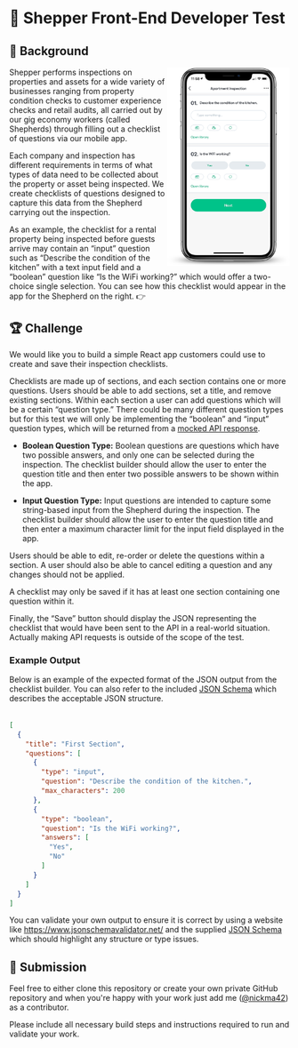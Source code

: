 # :pencil: Shepper Front-End Developer Test

## :book: Background
<img align="right" width="220" src="https://github.com/shepper-tech/shepper-frontend-test/blob/master/app_preview.png?raw=true">

Shepper performs inspections on properties and assets for a wide variety of businesses ranging from property condition checks to customer experience checks and retail audits, all carried out by our gig economy workers (called Shepherds) through filling out a checklist of questions via our mobile app.
  
Each company and inspection has different requirements in terms of what types of data need to be collected about the property or asset being inspected. We create checklists of questions designed to capture this data from the Shepherd carrying out the inspection.
  
As an example, the checklist for a rental property being inspected before guests arrive may contain an “input” question such as “Describe the condition of the kitchen” with a text input field and a “boolean” question like “Is the WiFi working?” which would offer a two-choice single selection. You can see how this checklist would appear in the app for the Shepherd on the right. 👉 

## :trophy: Challenge
We would like you to build a simple React app customers could use to create and save their inspection checklists.

Checklists are made up of sections, and each section contains one or more questions. Users should be able to add sections, set a title, and remove existing sections. Within each section a user can add questions which will be a certain “question type.” There could be many different question types but for this test we will only be implementing the “boolean” and “input” question types, which will be returned from a [mocked API response](https://github.com/shepper-tech/shepper-frontend-test/blob/master/question_types_response.json).

- **Boolean Question Type:** Boolean questions are questions which have two possible answers, and only one can be selected during the inspection. The checklist builder should allow the user to enter the question title and then enter two possible answers to be shown within the app.

- **Input Question Type:** Input questions are intended to capture some string-based input from the Shepherd during the inspection. The checklist builder should allow the user to enter the question title and then enter a maximum character limit for the input field displayed in the app.

Users should be able to edit, re-order or delete the questions within a section. A user should also be able to cancel editing a question and any changes should not be applied.

A checklist may only be saved if it has at least one section containing one question within it.

Finally, the “Save” button should display the JSON representing the checklist that would have been sent to the API in a real-world situation. Actually making API requests is outside of the scope of the test.

### Example Output
Below is an example of the expected format of the JSON output from the checklist builder. You can also refer to the included [JSON Schema](https://github.com/shepper-tech/shepper-frontend-test/blob/master/request_validation_schema.json) which describes the acceptable JSON structure.
```json

[
  {
    "title": "First Section",
    "questions": [
      {
        "type": "input",
        "question": "Describe the condition of the kitchen.",
        "max_characters": 200
      },
      {
        "type": "boolean",
        "question": "Is the WiFi working?",
        "answers": [
          "Yes",
          "No"
        ]
      }
    ]
  }
]
```
You can validate your own output to ensure it is correct by using a website like https://www.jsonschemavalidator.net/ and the supplied [JSON Schema](https://github.com/shepper-tech/shepper-frontend-test/blob/master/request_validation_schema.json) which should highlight any structure or type issues.

## :postbox: Submission
Feel free to either clone this repository or create your own private GitHub repository and when you're happy with your work just add me ([@nickma42](https://github.com/nickma42)) as a contributor.

Please include all necessary build steps and instructions required to run and validate your work.
